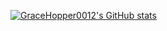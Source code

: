 [![GraceHopper0012's GitHub stats](https://github-readme-stats-two.vercel.app/api?username=gracehopper0012)](https://github.com/anuraghazra/github-readme-stats)
